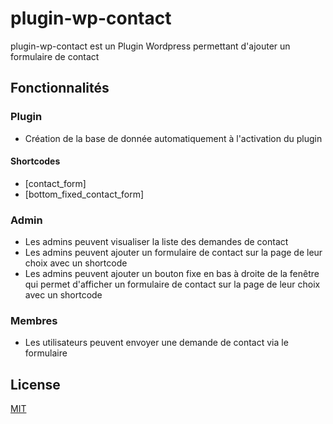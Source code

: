# plugin-wp-contact

plugin-wp-contact est un Plugin Wordpress permettant d'ajouter un formulaire de contact

## Fonctionnalités

### Plugin
* Création de la base de donnée automatiquement à l'activation du plugin

#### Shortcodes
* [contact_form] 
* [bottom_fixed_contact_form] 

### Admin
* Les admins peuvent visualiser la liste des demandes de contact
* Les admins peuvent ajouter un formulaire de contact sur la page de leur choix avec un shortcode
* Les admins peuvent ajouter un bouton fixe en bas à droite de la fenêtre qui permet d'afficher un formulaire de contact sur la page de leur choix avec un shortcode

### Membres
* Les utilisateurs peuvent envoyer une demande de contact via le formulaire

## License
[MIT](https://choosealicense.com/licenses/mit/)